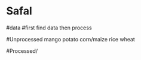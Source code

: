 # Safal

#data
#first find data then process

#Unprocessed
mango
potato
corn/maize
rice
wheat

#Processed/
